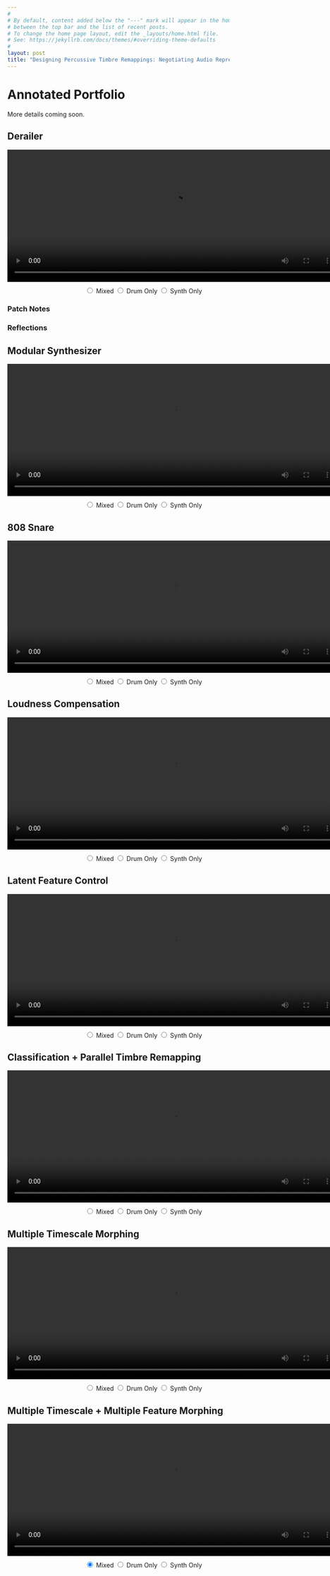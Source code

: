 ```yaml
---
#
# By default, content added below the "---" mark will appear in the home page
# between the top bar and the list of recent posts.
# To change the home page layout, edit the _layouts/home.html file.
# See: https://jekyllrb.com/docs/themes/#overriding-theme-defaults
#
layout: post
title: "Designing Percussive Timbre Remappings: Negotiating Audio Representations and Evolving Parameter Spaces"
---
```


# Annotated Portfolio

More details coming soon.

## Derailer

<div style="position: relative; padding-top: 10px%;">
  <video
    id="derailer-video"
    class="video-js"
    controls
    preload="auto"
    width="750"
    height="300"
    data-setup="{}"
  >
    <source src="https://customer-c3u274buzk2jtvrk.cloudflarestream.com/6335d39f2e7e0510f266f6104c1e19e7/manifest/video.m3u8" type="application/x-mpegURL" />
    <p class="vjs-no-js">
      To view this video please enable JavaScript, and consider upgrading to a
      web browser that
      <a href="https://videojs.com/html5-video-support/" target="_blank"
        >supports HTML5 video</a
      >
    </p>
  </video>

<div class="btn-group audio-switch" data-toggle="buttons" video-id="derailer-video" style="padding-top:10px; padding-left: 35%">
    <label class="btn btn-outline-secondary">
        <input type="radio" class="btn-check" name="options" value="mix" autocomplete="off" checked> Mixed
    </label>
    <label class="btn btn-outline-secondary">
        <input type="radio" class="btn-check" name="options" value="drum" autocomplete="off"> Drum Only
    </label>
    <label class="btn btn-outline-secondary">
        <input type="radio" class="btn-check" name="options" value="synth" autocomplete="off"> Synth Only
    </label>
</div>

</div>

### Patch Notes

### Reflections

## Modular Synthesizer

<div style="position: relative; padding-top: 10px%;">
  <video
    id="modular-video"
    class="video-js"
    controls
    preload="auto"
    width="750"
    height="300"
    data-setup="{}"
  >
    <source src="https://customer-c3u274buzk2jtvrk.cloudflarestream.com/2f3852ef48effbace9eddb7b0b618a4e/manifest/video.m3u8" type="application/x-mpegURL" />
    <p class="vjs-no-js">
      To view this video please enable JavaScript, and consider upgrading to a
      web browser that
      <a href="https://videojs.com/html5-video-support/" target="_blank"
        >supports HTML5 video</a
      >
    </p>
  </video>

<div class="btn-group audio-switch" data-toggle="buttons" video-id="modular-video" style="padding-top:10px; padding-left: 35%">
    <label class="btn btn-outline-secondary">
        <input type="radio" class="btn-check" name="options" value="mix" autocomplete="off" checked> Mixed
    </label>
    <label class="btn btn-outline-secondary">
        <input type="radio" class="btn-check" name="options" value="drum" autocomplete="off"> Drum Only
    </label>
    <label class="btn btn-outline-secondary">
        <input type="radio" class="btn-check" name="options" value="synth" autocomplete="off"> Synth Only
    </label>
</div>

</div>

## 808 Snare

<div style="position: relative; padding-top: 10px%;">
  <video
    id="808snare-video"
    class="video-js"
    controls
    preload="auto"
    width="750"
    height="300"
    data-setup="{}"
  >
    <source src="https://customer-c3u274buzk2jtvrk.cloudflarestream.com/3c3f5e79c2a46f6ecceed811ab790f07/manifest/video.m3u8" type="application/x-mpegURL" />
    <p class="vjs-no-js">
      To view this video please enable JavaScript, and consider upgrading to a
      web browser that
      <a href="https://videojs.com/html5-video-support/" target="_blank"
        >supports HTML5 video</a
      >
    </p>
  </video>

<div class="btn-group audio-switch" data-toggle="buttons" video-id="808snare-video" style="padding-top:10px; padding-left: 35%">
    <label class="btn btn-outline-secondary">
        <input type="radio" class="btn-check" name="options" value="mix" autocomplete="off" checked> Mixed
    </label>
    <label class="btn btn-outline-secondary">
        <input type="radio" class="btn-check" name="options" value="drum" autocomplete="off"> Drum Only
    </label>
    <label class="btn btn-outline-secondary">
        <input type="radio" class="btn-check" name="options" value="synth" autocomplete="off"> Synth Only
    </label>
</div>

</div>

## Loudness Compensation

<div style="position: relative; padding-top: 10px%;">
  <video
    id="loudness-video"
    class="video-js"
    controls
    preload="auto"
    width="750"
    height="300"
    data-setup="{}"
  >
    <source src="https://customer-c3u274buzk2jtvrk.cloudflarestream.com/283f4f5728096cf913e3b2ef93b5e34e/manifest/video.m3u8" type="application/x-mpegURL" />
    <p class="vjs-no-js">
      To view this video please enable JavaScript, and consider upgrading to a
      web browser that
      <a href="https://videojs.com/html5-video-support/" target="_blank"
        >supports HTML5 video</a
      >
    </p>
  </video>

<div class="btn-group audio-switch" data-toggle="buttons" video-id="loudness-video" style="padding-top:10px; padding-left: 35%">
    <label class="btn btn-outline-secondary">
        <input type="radio" class="btn-check" name="options" value="mix" autocomplete="off" checked> Mixed
    </label>
    <label class="btn btn-outline-secondary">
        <input type="radio" class="btn-check" name="options" value="drum" autocomplete="off"> Drum Only
    </label>
    <label class="btn btn-outline-secondary">
        <input type="radio" class="btn-check" name="options" value="synth" autocomplete="off"> Synth Only
    </label>
</div>

</div>

## Latent Feature Control

<div style="position: relative; padding-top: 10px%;">
  <video
    id="latent-video"
    class="video-js"
    controls
    preload="auto"
    width="750"
    height="300"
    data-setup="{}"
  >
    <source src="https://customer-c3u274buzk2jtvrk.cloudflarestream.com/d09b602ef4f5b005b57c1c3d3ce5bd05/manifest/video.m3u8" type="application/x-mpegURL" />
    <p class="vjs-no-js">
      To view this video please enable JavaScript, and consider upgrading to a
      web browser that
      <a href="https://videojs.com/html5-video-support/" target="_blank"
        >supports HTML5 video</a
      >
    </p>
  </video>

<div class="btn-group audio-switch" data-toggle="buttons" video-id="latent-video" style="padding-top:10px; padding-left: 35%">
    <label class="btn btn-outline-secondary">
        <input type="radio" class="btn-check" name="options" value="mix" autocomplete="off" checked> Mixed
    </label>
    <label class="btn btn-outline-secondary">
        <input type="radio" class="btn-check" name="options" value="drum" autocomplete="off"> Drum Only
    </label>
    <label class="btn btn-outline-secondary">
        <input type="radio" class="btn-check" name="options" value="synth" autocomplete="off"> Synth Only
    </label>
</div>

</div>

## Classification + Parallel Timbre Remapping

<div style="position: relative; padding-top: 10px%;">
  <video
    id="classification-video"
    class="video-js"
    controls
    preload="auto"
    width="750"
    height="300"
    data-setup="{}"
  >
    <source src="https://customer-c3u274buzk2jtvrk.cloudflarestream.com/f3719e3657477017c34fc9f34852e281/manifest/video.m3u8" type="application/x-mpegURL" />
    <p class="vjs-no-js">
      To view this video please enable JavaScript, and consider upgrading to a
      web browser that
      <a href="https://videojs.com/html5-video-support/" target="_blank"
        >supports HTML5 video</a
      >
    </p>
  </video>

<div class="btn-group audio-switch" data-toggle="buttons" video-id="classification-video" style="padding-top:10px; padding-left: 35%">
    <label class="btn btn-outline-secondary">
        <input type="radio" class="btn-check" name="options" value="mix" autocomplete="off" checked> Mixed
    </label>
    <label class="btn btn-outline-secondary">
        <input type="radio" class="btn-check" name="options" value="drum" autocomplete="off"> Drum Only
    </label>
    <label class="btn btn-outline-secondary">
        <input type="radio" class="btn-check" name="options" value="synth" autocomplete="off"> Synth Only
    </label>
</div>

</div>

## Multiple Timescale Morphing

<div style="position: relative; padding-top: 10px%;">
  <video
    id="adsr-video"
    class="video-js"
    controls
    preload="auto"
    width="750"
    height="300"
    data-setup="{}"
  >
    <source src="https://customer-c3u274buzk2jtvrk.cloudflarestream.com/0fa2ae502b3b143bb9dd5135f9c4b321/manifest/video.m3u8" type="application/x-mpegURL" />
    <p class="vjs-no-js">
      To view this video please enable JavaScript, and consider upgrading to a
      web browser that
      <a href="https://videojs.com/html5-video-support/" target="_blank"
        >supports HTML5 video</a
      >
    </p>
  </video>

<div class="btn-group audio-switch" data-toggle="buttons" video-id="adsr-video" style="padding-top:10px; padding-left: 35%">
    <label class="btn btn-outline-secondary">
        <input type="radio" class="btn-check" name="options" value="mix" autocomplete="off" checked> Mixed
    </label>
    <label class="btn btn-outline-secondary">
        <input type="radio" class="btn-check" name="options" value="drum" autocomplete="off"> Drum Only
    </label>
    <label class="btn btn-outline-secondary">
        <input type="radio" class="btn-check" name="options" value="synth" autocomplete="off"> Synth Only
    </label>
</div>

</div>

## Multiple Timescale + Multiple Feature Morphing

<div style="position: relative; padding-top: 10px%;">
  <video
    id="adsr-multi-video"
    class="video-js"
    controls
    preload="auto"
    width="750"
    height="300"
    data-setup="{}"
  >
    <source src="https://customer-c3u274buzk2jtvrk.cloudflarestream.com/14ad410701306621bea2c20d38295c23/manifest/video.m3u8" type="application/x-mpegURL" />
    <p class="vjs-no-js">
      To view this video please enable JavaScript, and consider upgrading to a
      web browser that
      <a href="https://videojs.com/html5-video-support/" target="_blank"
        >supports HTML5 video</a
      >
    </p>
  </video>

<div class="btn-group audio-switch" data-toggle="buttons" video-id="adsr-multi-video" style="padding-top:10px; padding-left: 35%">
    <label class="btn btn-outline-secondary">
        <input type="radio" class="btn-check" name="options" value="mix" autocomplete="off" checked> Mixed
    </label>
    <label class="btn btn-outline-secondary">
        <input type="radio" class="btn-check" name="options" value="drum" autocomplete="off"> Drum Only
    </label>
    <label class="btn btn-outline-secondary">
        <input type="radio" class="btn-check" name="options" value="synth" autocomplete="off"> Synth Only
    </label>
</div>

</div>

<script>

    let selected = "btn-secondary";
    let deselected = "btn-outline-secondary";

    jQuery("document").ready(function() {
        jQuery(".audio-switch").each(function() {
            var videoId = jQuery(this).attr("video-id");

            jQuery(this).find("input").each(function() {
                var button = jQuery(this);
                var checked = button.attr("checked");
                var label = button.parent();
                if (typeof checked !== 'undefined' && checked !== false) {
                    label.removeClass(deselected);
                    label.addClass(selected);
                } else {
                    label.removeClass(selected);
                    label.addClass(deselected);
                }
                button.click(function() {
                    let mix = button.attr("value");
                    switchAudio(videoId, mix);

                    jQuery(this).parent().siblings().removeClass(selected).addClass(deselected);
                    label.addClass(selected);
                    label.removeClass(deselected);
                });
            });
        });
    });


    function switchAudio(videoId, mix) {
        var player = videojs(videoId);
        var tracks = player.audioTracks();
        if (tracks.length > 1) {
            if (mix === "mix") {
                tracks[0].enabled = true;
            } else if (mix === "drum") {
                tracks[1].enabled = true;
            } else if (mix === "synth") {
                tracks[2].enabled = true;
            }
        } else {
            console.log("Only one video track");
        }
    };
</script>

<script src="https://vjs.zencdn.net/8.16.1/video.min.js"></script>